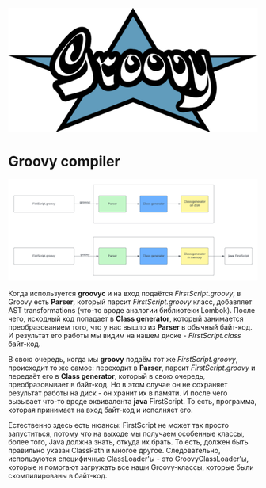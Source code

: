 ![Groovy-logo.svg.png](src%2Fmain%2Fresources%2Fphoto%2FGroovy-logo.svg.png)

# Groovy compiler

![Blank diagram.png](src%2Fmain%2Fresources%2Fphoto%2FBlank%20diagram.png)

Когда используется **groovyc** и на вход подаётся *FirstScript.groovy*, в Groovy есть **Parser**, который парсит
*FirstScript.groovy* класс, добавляет AST transformations (что-то вроде аналогии библиотеки Lombok). После чего,
исходный код попадает в **Class generator**, который занимается преобразованием того, что у нас вышло из **Parser** в
обычный байт-код. И результат его работы мы видим на нашем диске - *FirstScript.class* байт-код.

В свою очередь, когда мы **groovy** подаём тот же *FirstScript.groovy*, происходит то же самое: переходит в **Parser**,
парсит *FirstScript.groovy* и передаёт его в **Class generator**, который в свою очередь, преобразовывает в байт-код.
Но в этом случае он не сохраняет результат работы на диск - он хранит их в памяти. И после чего вызывает что-то вроде
эквивалента **java** FirstScript. То есть, программа, которая принимает на вход байт-код и исполняет его.

Естественно здесь есть нюансы: FirstScript не может так просто запуститься, потому что на выходе мы получаем особенные
классы, более того, Java должна знать, откуда их брать. То есть, должен быть правильно указан ClassPath и многое другое.
Следовательно, используются специфичные ClassLoader'ы - это GroovyClassLoader'ы, которые и помогают загружать все наши
Groovy-классы, которые были скомпилированы в байт-код.